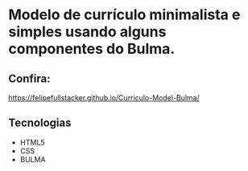 # Modelo de currículo minimalista e simples usando alguns componentes do Bulma.


## Confira:

https://felipefullstacker.github.io/Curriculo-Model-Bulma/

## Tecnologias

- HTML5
- CSS
- BULMA
